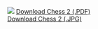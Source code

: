 <a href="http://"><img src="https://img.youtube.com/vi/mcivL8u176Y/maxresdefault.jpg" /></a>
<a href="https://raw.githubusercontent.com/tnhung2011/oats-reworks/main/Chess%202/Chess%20Download.pdf" download>Download Chess 2 (.PDF)</a>
<br>
<a href="https://raw.githubusercontent.com/tnhung2011/oats-reworks/main/Chess%202/Chess%20Download.jpg" download>Download Chess 2 (.JPG)</a>
